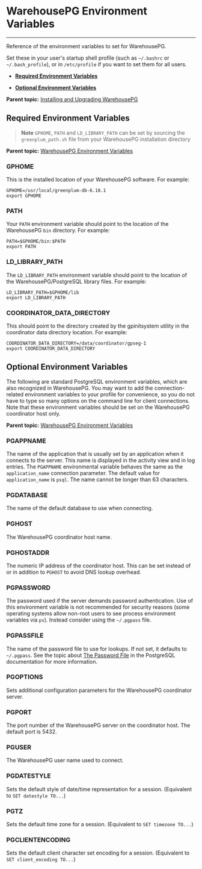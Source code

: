 # WarehousePG Environment Variables
---

Reference of the environment variables to set for WarehousePG.

Set these in your user's startup shell profile \(such as `~/.bashrc` or `~/.bash_profile`\), or in `/etc/profile` if you want to set them for all users.

-   **[Required Environment Variables](env_var.html)**  

-   **[Optional Environment Variables](env_var.html)**  


**Parent topic:** [Installing and Upgrading WarehousePG](install_guide/)

## <a id="topic2"></a>Required Environment Variables

> **Note** `GPHOME`, `PATH` and `LD_LIBRARY_PATH` can be set by sourcing the `greenplum_path.sh` file from your WarehousePG installation directory

**Parent topic:** [WarehousePG Environment Variables](env_var.html)

### <a id="topic3"></a>GPHOME

This is the installed location of your WarehousePG software. For example:

```
GPHOME=/usr/local/greenplum-db-6.18.1
export GPHOME
```

### <a id="topic4"></a>PATH

Your `PATH` environment variable should point to the location of the WarehousePG `bin` directory. For example:

```
PATH=$GPHOME/bin:$PATH
export PATH
```

### <a id="topic5"></a>LD\_LIBRARY\_PATH

The `LD_LIBRARY_PATH` environment variable should point to the location of the WarehousePG/PostgreSQL library files. For example:

```
LD_LIBRARY_PATH=$GPHOME/lib
export LD_LIBRARY_PATH
```

### <a id="topic6"></a>COORDINATOR\_DATA\_DIRECTORY

This should point to the directory created by the gpinitsystem utility in the coordinator data directory location. For example:

```
COORDINATOR_DATA_DIRECTORY=/data/coordinator/gpseg-1
export COORDINATOR_DATA_DIRECTORY
```

## <a id="topic7"></a>Optional Environment Variables

The following are standard PostgreSQL environment variables, which are also recognized in WarehousePG. You may want to add the connection-related environment variables to your profile for convenience, so you do not have to type so many options on the command line for client connections. Note that these environment variables should be set on the WarehousePG coordinator host only.

**Parent topic:** [WarehousePG Environment Variables](env_var.html)

### <a id="topic8"></a>PGAPPNAME

The name of the application that is usually set by an application when it connects to the server. This name is displayed in the activity view and in log entries. The `PGAPPNAME` environmental variable behaves the same as the `application_name` connection parameter. The default value for `application_name` is `psql`. The name cannot be longer than 63 characters.

### <a id="topic9"></a>PGDATABASE

The name of the default database to use when connecting.

### <a id="topic10"></a>PGHOST

The WarehousePG coordinator host name.

### <a id="topic11"></a>PGHOSTADDR

The numeric IP address of the coordinator host. This can be set instead of or in addition to `PGHOST` to avoid DNS lookup overhead.

### <a id="topic12"></a>PGPASSWORD

The password used if the server demands password authentication. Use of this environment variable is not recommended for security reasons \(some operating systems allow non-root users to see process environment variables via `ps`\). Instead consider using the `~/.pgpass` file.

### <a id="topic13"></a>PGPASSFILE

The name of the password file to use for lookups. If not set, it defaults to `~/.pgpass`. See the topic about [The Password File](https://www.postgresql.org/docs/12/libpq-pgpass.html) in the PostgreSQL documentation for more information.

### <a id="topic14"></a>PGOPTIONS

Sets additional configuration parameters for the WarehousePG coordinator server.

### <a id="topic15"></a>PGPORT

The port number of the WarehousePG server on the coordinator host. The default port is 5432.

### <a id="topic16"></a>PGUSER

The WarehousePG user name used to connect.

### <a id="topic17"></a>PGDATESTYLE

Sets the default style of date/time representation for a session. \(Equivalent to `SET datestyle TO...`\)

### <a id="topic18"></a>PGTZ

Sets the default time zone for a session. \(Equivalent to `SET timezone TO...`\)

### <a id="topic19"></a>PGCLIENTENCODING

Sets the default client character set encoding for a session. \(Equivalent to `SET client_encoding TO...`\)


